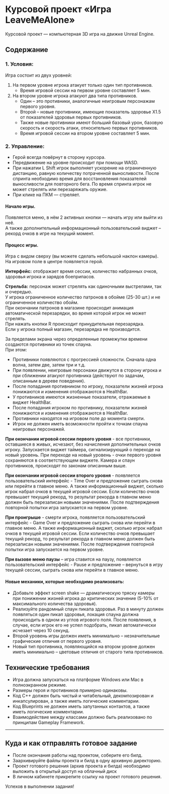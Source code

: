 # Курсовой проект «Игра LeaveMeAlone»

Курсовой проект — компьютерная 3D игра на движке Unreal Engine. 

## Содержание

### 1. Условия:
Игра состоит из двух уровней:
1) На первом уровне игрока атакует только один тип противников.
   * Время игровой сессии на первом уровне составляет 5 мин.
2) На втором уровне игрока атакуют два типа противников.
   * Один – это противники, аналогичные неигровым персонажам первого уровня.
   * Второй – новые противники, имеющие показатель здоровье Х1.5 от показателей здоровья первых противников.
   * Также новые противники имеют больший базовый урон, базовую скорость и скорость атаки, относительно первых противников.
   * Время игровой сессии на втором уровне составляет 5 мин.

### 2. Управление:
* Герой всегда повёрнут в сторону курсора.
* Передвижение на уровне происходит при помощи WASD.
* При нажатии L Shift игрок выполняет ускорение на ограниченную дистанцию, равную количеству потраченной выносливости. После спринта необходимо время для восстановления показателей выносливости для повторного бега. По время спринта игрок не может стрелять или перезаряжать оружие.
* При клике на ПКМ — стреляет. 

#### Начало игры. 
Появляется меню, в нём 2 активных кнопки — начать игру или выйти из неё.</br>
А также дополнительный информационный пользовательский виджет – рекорд очков в игре на текущий момент.

#### Процесс игры.
Игра с видом сверху (вы можете сделать небольшой наклон камеры).</br>
На игровом поле в центре появляется герой.

**Интерфейс:** отображает время сессии, количество набранных очков, здоровья игрока и зарядов боеприпасов. 

**Стрельба:** персонаж может стрелять как одиночными выстрелами, так и очередью.</br>
У игрока ограниченное количество патронов в обойме (25-30 шт.) и не ограниченное количество обойм.</br>
При окончании патронов в магазине происходит анимация автоматической перезарядки, во время которой игрок не может стрелять.</br>
При нажать кнопки R происходит принудительная перезарядка.</br>
Если у игрока полный магазин, перезарядка не производится.

За	пределами	экрана через	определенные промежутки времени создаются противники из точек спауна.</br>
При этом:
* Противники появляются с прогрессией сложности. Сначала одна волна, затем две, затем три и т.д.
* При появлении, неигровые персонажи движутся в сторону игрока и при сближении атакуют противника (действуют по задачам, описанным в дереве поведения).
* После попадания противником по игроку, показатели жизней игрока понижаются и изменения отображаются в HealthBar.
* У противников имеются жизненные показатели, отражаемые в виджет HealthBar.
* После попадания игроком по противнику, показатели жизней понижаются и изменения отображаются в HealthBar.
* Противники находятся на игровом поле до момента смерти.
* Игрок не должен иметь возможности пройти к точкам спауна неигровых персонажей.

**При окончании игровой сессии первого уровня** - все противники, оставшиеся в живых, исчезают, без начисления дополнительных очков игроку. Запускается виджет таймера, сигнализирующий о переходе на новый уровень. При переходе на новый уровень - очки первого уровня сохраняются в соответствующем виджете. Камера и спаун противников, происходят по законам описанным выше. 

**При окончании игровой сессии второго уровня** - появляется пользовательский интерфейс - Time Over и предложение сыграть снова или перейти в главное меню. А также информационный виджет, сколько игрок набрал очков в текущей игровой сессии. Если количество очков превышает текущий рекорд, то результат рекорда в главном меню должен быть перезаписан новыми значениями. После подтверждения повторной попытки игра запускается на первом уровне.

**При проигрыше** - смерти игрока, появляется пользовательский интерфейс - Game Over и предложение сыграть снова или перейти в главное меню. А также информационный виджет, сколько игрок набрал очков в текущей игровой сессии. Если количество очков превышает текущий рекорд, то результат рекорда в главном меню должен быть перезаписан новыми значениями. После подтверждения повторной попытки игра запускается на первом уровне.

**При вызове меню паузы** – игра ставится на паузу,  появляется пользовательский интерфейс - Pause и предложение – вернуться в игру текущей сессии, сыграть снова или перейти в главное меню.

#### Новые механики, которые необходимо реализовать:
* Добавьте эффект screen shake — драматическую тряску камеры при понижении жизней игрока до критических значение (5-10% от максимального количества здоровья).
* Реализуйте рандомный спаун пикапа здоровья. Раз в минуту должен появляться один пикап здоровья, локация спауна должна происходить в одном из углов игрового поля. После появления, в случае, если игрок его не успел подобрать, пикап автоматически исчезает через 10 секунд.
* Второй уровень игры должен иметь минимально – незначительные графические отличия от первого уровня.
* Новый тип противника, появляющийся на втором уровне должен иметь минимально – цветовые отличия от старого типа противников.

## Технические требования
* Игра должна запускаться на платформе Windows или Mac в полноэкранном режиме.
* Размеры героя и противников примерно одинаковы.
* Код С++ должен быть чистый и читабельный, декомпозирован и инкапсулирован, а также иметь логические комментарии.
* Код Blueprints не должен иметь запутанных контактов, а также иметь логические комментарии.
* Взаимодействие между классами должно быть реализовано по принципам Gameplay Framework.

______

## Куда и как отправлять готовое задание
* После окончания работы над проектом, соберите его билд.
* Заархивируйте файлы проекта и билд в одну архивную директорию.
* Проект готового решения (архив проекта и билда) необходимо выложить в открытый доступ на облачный диск
* В личном кабинете прикрепите ссылку на проект готового решения.

Успехов в выполнении задания!
